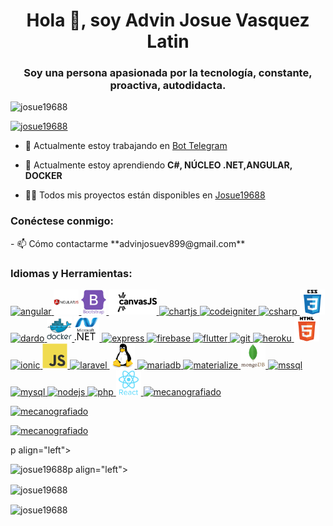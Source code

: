 <h1 align="center">Hola 👋, soy Advin Josue Vasquez Latin</h1>
<h3 align="center">Soy una persona apasionada por la tecnología, constante, proactiva, autodidacta.</h3>

<p align="left"> 
    <img src="https://komarev.com/ghpvc/?username=josue19688&label=Profile%20views&color=0e75b6&style=flat" alt="josue19688" /> 
</p>

<p align=" izquierda"> 
    <a href="https://github.com/ryo-ma/github-profile-trofeo"><img src="https://github-perfil-trofeo.vercel.app/?username=josue19688 " alt="josue19688" /></a>
</p>

- 🔭 Actualmente estoy trabajando en [Bot Telegram](https://github.com/Josue19688/botTelegram.git)

- 🌱 Actualmente estoy aprendiendo **C#, NÚCLEO .NET,ANGULAR, DOCKER**

- 👨‍💻 Todos mis proyectos están disponibles en [Josue19688](https://github.com/Josue19688)

<h3 align="left">Conéctese conmigo:</h3>
- 📫 Cómo contactarme **advinjosuev899@gmail.com**



<h3 align="left" >Idiomas y Herramientas:</h3>
<p align="left"> 
    <a href="https://angular.io" target="_blank" rel="noreferrer"> 
        <img src="https://angular.io/assets/images/logos /angular/angular.svg" alt="angular" ancho="40" altura="40"/>
    </a> 
    <a href="https://angular.io" target="_blank" rel="noreferrer ">
        <img src="https://raw.githubusercontent.com/devicons/devicon/master/icons/angularjs/angularjs-original-wordmark.svg" alt="angularjs" width="40" height="40" /> 
    </a>
    <a href="https://getbootstrap.com" target="_blank" rel="noreferrer">
        <img src="https://raw.githubusercontent.com/devicons/devicon/master/icons/bootstrap/bootstrap-plain-wordmark.svg" alt="bootstrap" width="40" height="40"/> 
    </a> 
    <a href="https:// canvasjs.com" target="_blank" rel="noreferrer">
        <img src="https://raw.githubusercontent.com/Hardik0307/Hardik0307/master/assets/canvasjs-charts.svg" alt="canvasjs" ancho ="40" height="40"/> 
    </a> 
    <a href="https://www.chartjs.org" target="_blank" rel="noreferrer"> 
        <img src="https:// www.chartjs.org/media/logo-title.svg" alt="chartjs" width="40" height="40"/>
    </a> 
    <a href="https://codeigniter.com" target="_blank" rel="noreferrer"> 
        <img src="https://cdn.worldvectorlogo.com/logos/codeigniter.svg" alt="codeigniter" width="40" height="40"/ >
    </a>
    <a href="https://www.w3schools.com/cs/" target="_blank" rel="noreferrer"> 
        <img src="https://raw.githubusercontent.com/devicons /devicon/master/icons/csharp/csharp-original.svg" alt="csharp" width="40" height="40"/>
    </a>
    <a href="https://www.w3schools.com /css/" target="_blank" rel="noreferrer">
        <img src="https://raw.githubusercontent.com/devicons/devicon/master/icons/css3/css3-original-wordmark.svg"alt="css3" width="40" height="40"/>
    </a>
    <a href="https://dart.dev" target="_blank" rel="noreferrer">
        <img src=" https://www.vectorlogo.zone/logos/dartlang/dartlang-icon.svg" alt="dardo" ancho="40" altura="40"/> 
    </a> 
    <a href="https:// www.docker.com/" target="_blank" rel="noreferrer"> 
        <img src="https://raw.githubusercontent.com/devicons/devicon/master/icons/docker/docker-original-wordmark.svg " alt="docker" width="40" height="40"/>
    </a> 
    <a href="https://dotnet.microsoft.com/" target="_blank" rel="noreferrer">
    <img src="https://raw.githubusercontent.com/devicons/devicon/master/icons/dot-net/dot-net-original-wordmark.svg" alt="dotnet" width="40" height=" 40"/>
    </a>
    <a href="https://expressjs.com" target="_blank" rel="noreferrer"> 
    <img src="https://raw.githubusercontent.com/devicons/devicon /master/icons/express/express-original-wordmark.svg" alt="express" width="40" height="40"/> 
    </a>
    <a href="https://firebase.google.com /" target="_blank" rel="noreferrer">
        <img src="https://www.vectorlogo.zone/logos/firebase/firebase-icon.svg" alt="firebase" width="40" height= "40"/> </a> <a href="https://flutter.dev" target="_blank" rel="noreferrer"> <img src="https://www.vectorlogo.zone/logos/flutterio /flutterio-icon.svg" alt="flutter" width="40" height="40"/> </a> <a href="https://git-scm.com/" target="_blank" rel ="noreferrer"> 
    <img src="https://www.vectorlogo.zone/logos/git-scm/git-scm-icon.svg" alt="git" width="40" height="40"/ > </a> <a href="https://heroku.com" target="_blank" rel="noreferrer"> <img src="https://www.vectorlogo.zone/logos/heroku/heroku- icono.svg" alt="heroku" width="40" height="40"/> </a> <a href="https://www.w3.org/html/" target="_blank" rel="noreferrer">
    <img src ="https://raw.githubusercontent.com/devicons/devicon/master/icons/html5/html5-original-wordmark.svg" alt="html5" width="40" height="40"/>
    </a > 
    <a href="https://ionicframework.com" target="_blank" rel="noreferrer"> 
        <img src="https://upload.wikimedia.org/wikipedia/commons/d/d1/Ionic_Logo. svg" alt="ionic" width="40" height="40"/>
    </a>
    <a href="https://developer.mozilla.org/en-US/docs/Web/JavaScript" target= "_blank" rel="noreferrer"> 
         <img src="https://raw.githubusercontent.com/devicons/devicon/master/icons/javascript/javascript-original.svg" alt="javascript" width="40" height ="40"/> 
    </a>
    <a href="https://laravel.com/" target="_blank" rel="noreferrer">
        <img src="https://raw.githubusercontent.com/ devicons/devicon/master/icons/laravel/laravel-plain-wordmark.svg" alt="laravel" width="40" height="40"/> 
    </a>
    <a href="https://www. linux.org/" target="_blank" rel="noreferrer"> 
        <img src="https://raw.githubusercontent.com/devicons/devicon/master/icons/linux/linux-original.svg"alt="linux" width="40" height="40"/>
    </a> 
    <a href="https://mariadb.org/" target="_blank" rel="noreferrer">
        <img src= "https://www.vectorlogo.zone/logos/mariadb/mariadb-icon.svg" alt="mariadb" width="40" height="40"/>
    </a> 
    <a href="https:/ /materializecss.com/" target="_blank" rel="noreferrer"> 
        <img src="https://raw.githubusercontent.com/prplx/svg-logos/5585531d45d294869c4eaab4d7cf2e9c167710a9/svg/materialize.svg" alt="materialize " ancho="40" altura="40"/> 
    </a> 
    <a href="https://www.mongodb.com/" target="_blank"rel="noreferrer"> 
        <img src="https://raw.githubusercontent.com/devicons/devicon/master/icons/mongodb/mongodb-original-wordmark.svg" alt="mongodb" width="40" height ="40"/>
    </a> 
    <a href="https://www.microsoft.com/en-us/sql-server" target="_blank" rel="noreferrer"> 
        <img src="https ://www.svgrepo.com/show/303229/microsoft-sql-server-logo.svg" alt="mssql" width="40" height="40"/> 
    </a> 
    <a href="https ://www.mysql.com/" target="_blank" rel="noreferrer"> 
        <img src="https://raw.githubusercontent.com/devicons/devicon/master/icons/mysql/mysql-original- marca de palabra.svg" alt="mysql" width="40" height="40"/> 
    </a>
    <a href="https://nodejs.org" target="_blank" rel="noreferrer">
        <img src="https:/ /raw.githubusercontent.com/devicons/devicon/master/icons/nodejs/nodejs-original-wordmark.svg" alt="nodejs" width="40" height="40"/>
    </a>
    <a href= "https://www.php.net" target="_blank" rel="noreferrer">
        <img src="https://raw.githubusercontent.com/devicons/devicon/master/icons/php/php-original .svg" alt="php" ancho="40" altura="40"/>
    </a>
    <a href="https://reactjs.org/" target="_blank" rel="noreferrer">
        <img src="https://raw.githubusercontent.com/devicons/devicon/master/icons/react/react-original-wordmark.svg" alt="react" width="40" height="40"/ >
    </a>
    <a href="https://www.typescriptlang.org/" target="_blank" rel="noreferrer">
        <img src="https://raw.githubusercontent.com/devicons/devicon /master/icons/typescript/typescript-original.svg" alt="mecanografiado" ancho="40" altura="40"/>
    </a> 
</p>
<a href="https://www.typescriptlang.org/" target="_blank" rel="noreferrer"> 
    <img src="https://raw.githubusercontent.com/devicons/devicon/master/icons/typescript/typescript-original .svg" alt="mecanografiado" ancho="40" altura="40"/> 
</a>
</p>
<a href="https://www.typescriptlang.org/" target="_blank" rel="noreferrer">
    <img src="https://raw.githubusercontent.com/devicons/devicon/master/icons/typescript/typescript-original .svg" alt="mecanografiado" ancho="40" altura="40"/> 
</a> </p>

p align="left"> <p><img align="left" src="https://github-readme-stats.vercel.app/api/top-langs?username=josue19688&show_icons=true&locale=en&layout=compact" alt="josue19688" /></p>

p align="left"> <p> <img align="center" src="https://github-readme-stats.vercel.app/api?username=josue19688&show_icons=true&locale=en" alt="josue19688 "/></p>

<p><img align="center" src="https://github-readme-streak-stats.herokuapp.com/?user=josue19688&" alt="josue19688" /></p>
